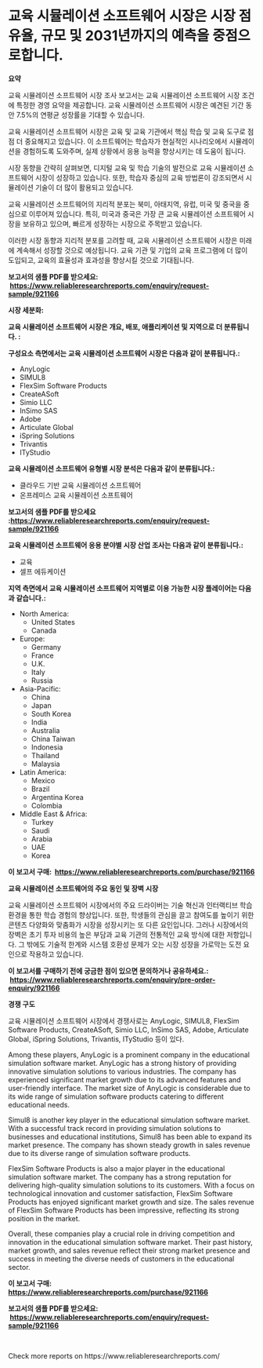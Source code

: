 <p><h1>교육 시뮬레이션 소프트웨어 시장은 시장 점유율, 규모 및 2031년까지의 예측을 중점으로합니다.</h1></p><p><strong>요약</strong></p>
<p><p>교육 시뮬레이션 소프트웨어 시장 조사 보고서는 교육 시뮬레이션 소프트웨어 시장 조건에 특정한 경영 요약을 제공합니다. 교육 시뮬레이션 소프트웨어 시장은 예견된 기간 동안 7.5%의 연평균 성장률을 기대할 수 있습니다.</p><p>교육 시뮬레이션 소프트웨어 시장은 교육 및 교육 기관에서 핵심 학습 및 교육 도구로 점점 더 중요해지고 있습니다. 이 소프트웨어는 학습자가 현실적인 시나리오에서 시뮬레이션을 경험하도록 도와주며, 실제 상황에서 응용 능력을 향상시키는 데 도움이 됩니다.</p><p>시장 동향을 간략히 살펴보면, 디지털 교육 및 학습 기술의 발전으로 교육 시뮬레이션 소프트웨어 시장이 성장하고 있습니다. 또한, 학습자 중심의 교육 방법론이 강조되면서 시뮬레이션 기술이 더 많이 활용되고 있습니다.</p><p>교육 시뮬레이션 소프트웨어의 지리적 분포는 북미, 아태지역, 유럽, 미국 및 중국을 중심으로 이루어져 있습니다. 특히, 미국과 중국은 가장 큰 교육 시뮬레이션 소프트웨어 시장을 보유하고 있으며, 빠르게 성장하는 시장으로 주목받고 있습니다.</p><p>이러한 시장 동향과 지리적 분포를 고려할 때, 교육 시뮬레이션 소프트웨어 시장은 미래에 계속해서 성장할 것으로 예상됩니다. 교육 기관 및 기업의 교육 프로그램에 더 많이 도입되고, 교육의 효율성과 효과성을 향상시킬 것으로 기대됩니다.</p></p>
<p><strong>보고서의 샘플 PDF를 받으세요: &nbsp;<a href="https://www.reliableresearchreports.com/enquiry/request-sample/921166">https://www.reliableresearchreports.com/enquiry/request-sample/921166</a></strong></p>
<p><strong>시장 세분화:</strong></p>
<p><strong> 교육 시뮬레이션 소프트웨어 시장은 개요, 배포, 애플리케이션 및 지역으로 더 분류됩니다. :</strong></p>
<p><strong>구성요소 측면에서는 교육 시뮬레이션 소프트웨어 시장은 다음과 같이 분류됩니다.:</strong></p>
<p><ul><li>AnyLogic</li><li>SIMUL8</li><li>FlexSim Software Products</li><li>CreateASoft</li><li>Simio LLC</li><li>InSimo SAS</li><li>Adobe</li><li>Articulate Global</li><li>iSpring Solutions</li><li>Trivantis</li><li>ITyStudio</li></ul></p>
<p><strong> 교육 시뮬레이션 소프트웨어 유형별 시장 분석은 다음과 같이 분류됩니다.:</strong></p>
<p><ul><li>클라우드 기반 교육 시뮬레이션 소프트웨어</li><li>온프레미스 교육 시뮬레이션 소프트웨어</li></ul></p>
<p><strong>보고서의 샘플 PDF를 받으세요 :<a href="https://www.reliableresearchreports.com/enquiry/request-sample/921166">https://www.reliableresearchreports.com/enquiry/request-sample/921166</a></strong></p>
<p><strong> 교육 시뮬레이션 소프트웨어 응용 분야별 시장 산업 조사는 다음과 같이 분류됩니다.:</strong></p>
<p><ul><li>교육</li><li>셀프 에듀케이션</li></ul></p>
<p><strong>지역 측면에서 교육 시뮬레이션 소프트웨어 지역별로 이용 가능한 시장 플레이어는 다음과 같습니다.:</strong></p>
<p><ul>
    <li>
        North America:
        <ul>
            <li>United States</li>
            <li>Canada</li>
        </ul>
    </li>
    <li>
        Europe:
        <ul>
            <li>Germany</li>
            <li>France</li>
            <li>U.K.</li>
            <li>Italy</li>
            <li>Russia</li>
        </ul>
    </li>
    <li>
        Asia-Pacific:
        <ul>
            <li>China</li>
            <li>Japan</li>
            <li>South Korea</li>
            <li>India</li>
            <li>Australia</li>
            <li>China Taiwan</li>
            <li>Indonesia</li>
            <li>Thailand</li>
            <li>Malaysia</li>
        </ul>
    </li>
    <li>
        Latin America:
        <ul>
            <li>Mexico</li>
            <li>Brazil</li>
            <li>Argentina Korea</li>
            <li>Colombia</li>
        </ul>
    </li>
    <li>
        Middle East & Africa:
        <ul>
            <li>Turkey</li>
            <li>Saudi</li>
            <li>Arabia</li>
            <li>UAE</li>
            <li>Korea</li>
        </ul>
    </li>
    </ul></p>
<p><strong>이 보고서 구매: &nbsp;<a href="https://www.reliableresearchreports.com/purchase/921166">https://www.reliableresearchreports.com/purchase/921166</a></strong></p>
<p><strong>교육 시뮬레이션 소프트웨어의 주요 동인 및 장벽 시장</strong></p>
<p><p>교육 시뮬레이션 소프트웨어 시장에서의 주요 드라이버는 기술 혁신과 인터랙티브 학습 환경을 통한 학습 경험의 향상입니다. 또한, 학생들의 관심을 끌고 참여도를 높이기 위한 콘텐츠 다양화와 맞춤화가 시장을 성장시키는 또 다른 요인입니다. 그러나 시장에서의 장벽은 초기 투자 비용의 높은 부담과 교육 기관의 전통적인 교육 방식에 대한 저항입니다. 그 밖에도 기술적 한계와 시스템 호환성 문제가 오는 시장 성장을 가로막는 도전 요인으로 작용하고 있습니다.</p></p>
<p><strong>이 보고서를 구매하기 전에 궁금한 점이 있으면 문의하거나 공유하세요.: &nbsp;<a href="https://www.reliableresearchreports.com/enquiry/pre-order-enquiry/921166">https://www.reliableresearchreports.com/enquiry/pre-order-enquiry/921166</a></strong></p>
<p><strong>경쟁 구도</strong></p>
<p><p>교육 시뮬레이션 소프트웨어 시장에서 경쟁사로는 AnyLogic, SIMUL8, FlexSim Software Products, CreateASoft, Simio LLC, InSimo SAS, Adobe, Articulate Global, iSpring Solutions, Trivantis, ITyStudio 등이 있다. </p><p>Among these players, AnyLogic is a prominent company in the educational simulation software market. AnyLogic has a strong history of providing innovative simulation solutions to various industries. The company has experienced significant market growth due to its advanced features and user-friendly interface. The market size of AnyLogic is considerable due to its wide range of simulation software products catering to different educational needs.</p><p>Simul8 is another key player in the educational simulation software market. With a successful track record in providing simulation solutions to businesses and educational institutions, Simul8 has been able to expand its market presence. The company has shown steady growth in sales revenue due to its diverse range of simulation software products.</p><p>FlexSim Software Products is also a major player in the educational simulation software market. The company has a strong reputation for delivering high-quality simulation solutions to its customers. With a focus on technological innovation and customer satisfaction, FlexSim Software Products has enjoyed significant market growth and size. The sales revenue of FlexSim Software Products has been impressive, reflecting its strong position in the market. </p><p>Overall, these companies play a crucial role in driving competition and innovation in the educational simulation software market. Their past history, market growth, and sales revenue reflect their strong market presence and success in meeting the diverse needs of customers in the educational sector.</p></p>
<p><strong>이 보고서 구매: &nbsp; <a href="https://www.reliableresearchreports.com/purchase/921166">https://www.reliableresearchreports.com/purchase/921166</a></strong></p>
<p><strong>보고서의 샘플 PDF를 받으세요: &nbsp;<a href="https://www.reliableresearchreports.com/enquiry/request-sample/921166">https://www.reliableresearchreports.com/enquiry/request-sample/921166</a></strong><strong></strong></p>
<p>&nbsp;</p>
<p>Check more reports on https://www.reliableresearchreports.com/</p>